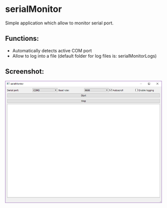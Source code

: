 # serialMonitor

Simple application which allow to monitor serial port.

## Functions:

* Automatically detects active COM port
* Allow to log into a file (default folder for log files is: serialMonitorLogs)

## Screenshot:

![Main window screenshoot](img/serialMonitor.png)

